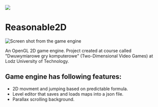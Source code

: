 [![](../../actions/workflows/cpp_cmake.yml/badge.svg)](../../actions)

# Reasonable2D

![Screen shot from the game engine](https://github.com/ReasonPsycho/Reasonable2D/assets/54778479/52e919ef-14b5-43c7-90b7-adab11efb06a)

An OpenGL 2D game engine. Project created at course called "Dwuwymiarowe gry komputerowe" (Two-Dimensional Video Games) at Lodz University of Technology.

## Game engine has following features:
- 2D movment and jumping based on predictable formula.
- Level editor that saves and loads maps into a json file.
- Parallax scrolling background.
